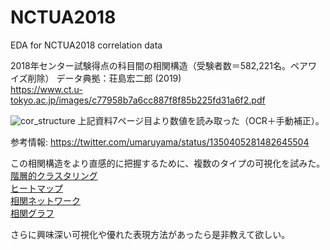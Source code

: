 # NCTUA2018
EDA for NCTUA2018 correlation data

2018年センター試験得点の科目間の相関構造（受験者数＝582,221名。ペアワイズ削除）
データ典拠：荘島宏二郎 (2019)  
https://www.ct.u-tokyo.ac.jp/images/c77958b7a6cc887f8f85b225fd31a6f2.pdf  

![cor_structure](https://pbs.twimg.com/media/Er2Z0XiVQAIEuFx?format=jpg)
上記資料7ページ目より数値を読み取った（OCR＋手動補正）。

参考情報: 
https://twitter.com/umaruyama/status/1350405281482645504

この相関構造をより直感的に把握するために、複数のタイプの可視化を試みた。  
[階層的クラスタリング](https://github.com/fronori/NCTUA2018/blob/main/plot/ggdendro.pdf)  
[ヒートマップ](https://github.com/fronori/NCTUA2018/blob/main/plot/heatmap.pdf)  
[相関ネットワーク](https://github.com/fronori/NCTUA2018/blob/main/plot/network_plot.pdf)  
[相関グラフ](https://github.com/fronori/NCTUA2018/blob/main/plot/qplot_spring.pdf)  

さらに興味深い可視化や優れた表現方法があったら是非教えて欲しい。
